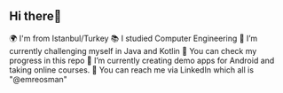 ## Hi there👋
🌍 I'm from Istanbul/Turkey
📚 I studied Computer Engineering
🌱 I’m currently challenging myself in Java and Kotlin
💼 You can check my progress in this repo
🔭 I’m currently creating demo apps for Android and taking online courses.
📩 You can reach me via LinkedIn which all is "@emreosman"

<!---
emreosmanc/emreosmanc is a ✨ special ✨ repository because its `README.md` (this file) appears on your GitHub profile.
You can click the Preview link to take a look at your changes.
--->
